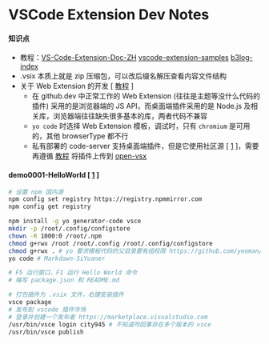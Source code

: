 # VSCode Extension Dev Notes

#### 知识点

- 教程：[VS-Code-Extension-Doc-ZH](https://liiked.github.io/VS-Code-Extension-Doc-ZH/#/get-started/your-first-extension)  [vscode-extension-samples](https://github.com/microsoft/vscode-extension-samples) [b3log-index](https://github.com/Vanessa219/b3log-index)
- .vsix 本质上就是 zip 压缩包，可以改后缀名解压查看内容文件结构
- 关于 Web Extension 的开发 [ [教程](https://code.visualstudio.com/api/extension-guides/web-extensions#develop-a-web-extension) ]
  - 在 github.dev 中正常工作的 Web Extension (往往是主题等没什么代码的插件) 采用的是浏览器端的 JS API，而桌面端插件采用的是 Node.js 及相关库，浏览器端往往缺失很多基本的库，两者代码不兼容
  - `yo code` 时选择 Web Extension 模板，调试时，只有  `chromium` 是可用的，其他 browserType 都不行
  - 私有部署的 code-server 支持桌面端插件，但是它使用社区源 [ [1](https://github.com/coder/code-server/discussions/2345) ]，需要再遵循 [教程](https://github.com/eclipse/openvsx/wiki/Publishing-Extensions) 将插件上传到 [open-vsx](https://open-vsx.org)

#### demo0001-HelloWorld [ [1](https://juejin.cn/post/7121381959883816968) ]

```bash
# 设置 npm 国内源
npm config set registry https://registry.npmmirror.com
npm config get registry

npm install -g yo generator-code vsce
mkdir -p /root/.config/configstore
chown -R 1000:0 /root/.npm
chmod g+rwx /root /root/.config /root/.config/configstore
chmod g+rwx . # yo 要求模板代码的父目录要有组权限 https://github.com/yeoman/yeoman.io/issues/282
yo code # Markdown-SiYuaner

# F5 运行窗口，F1 运行 Hello World 命令
# 编写 package.json 和 README.md

# 打包插件为 .vsix 文件，右键安装插件
vsce package
# 发布到 vscode 插件市场
# 登录并创建一个发布者 https://marketplace.visualstudio.com
/usr/bin/vsce login city945 # 不知道咋回事存在多个版本的 vsce
/usr/bin/vsce publish
```

